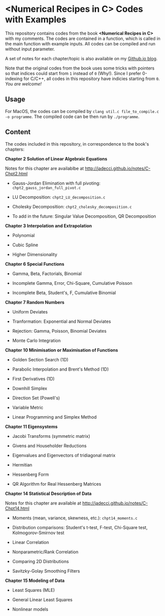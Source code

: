 # \<Numerical Recipes in C> Codes with Examples

This repository contains codes from the book **\<Numerical Recipes in C>** with my comments. The codes are contained in a function, which is called in the
main function with example inputs. All codes can be compiled and run without input parameter.

A set of notes for each chapter/topic is also available on my [Github.io blog](http://jadecci.github.io).

Note that the original codes from the book uses some tricks with pointers so that indices could start from `1` instead of `0` (Why!). Since I prefer
0-indexing for C/C++, all codes in this repository have indicies starting from `0`. *You are welcome!*

## Usage

For MacOS, the codes can be compiled by `clang util.c file_to_compile.c -o programme`. The compiled code can be then run by `./programme`.

## Content

The codes included in this repository, in correspondence to the book's chapters:

**Chapter 2 Solution of Linear Algebraic Equations**

Notes for this chapter are availablbe at <http://jadecci.github.io/notes/C-Chpt2.html>

- Gauss-Jordan Elimination with full pivoting: `chpt2_gauss_jordan_full_pivot.c`

- LU Decomposition: `chpt2_LU_decomposition.c`

- Cholesky Decomposition: `chpt2_cholesky_decomposition.c`

- To add in the future: Singular Value Decomposition, QR Decomposition

**Chapter 3 Interpolation and Extrapolation**

- Polynomial

- Cubic Spline

- Higher Dimensionality

**Chapter 6 Special Functions**

- Gamma, Beta, Factorials, Binomial

- Incomplete Gamma, Error, Chi-Square, Cumulative Poisson

- Incomplete Beta, Student's, F, Cumulative Binomial

**Chapter 7 Random Numbers**

- Uniform Deviates

- Tranformation: Exponential and Normal Deviates

- Rejection: Gamma, Poisson, Binomial Deviates

- Monte Carlo Integration

**Chapter 10 Minimisation or Maximisation of Functions**

- Golden Section Search (1D)

- Parabolic Interpolation and Brent's Method (1D)

- First Derivatives (1D)

- Downhill Simplex

- Direction Set (Powell's)

- Variable Metric

- Linear Programming and Simplex Method

**Chapter 11 Eigensystems**

- Jacobi Transforms (symmetric matrix)

- Givens and Householder Reductions

- Eigenvalues and Eigenvectors of tridiagonal matrix

- Hermitian

- Hessenberg Form

- QR Algorithm for Real Hessenberg Matrices

**Chapter 14 Statistical Description of Data**

Notes for this chapter are available at <http://jadecci.github.io/notes/C-Chpt14.html>

- Moments (mean, variance, skewness, etc.): `chpt14_moments.c`

- Distribution comparisons: Student's t-test, F-test, Chi-Square test, Kolmogorov-Smirnov test

- Linear Correlation

- Nonparametric/Rank Correlation

- Comparing 2D Distributions

- Savitzky-Golay Smoothing Filters

**Chapter 15 Modeling of Data**

- Least Squares (MLE)

- General Linear Least Squares

- Nonlinear models
